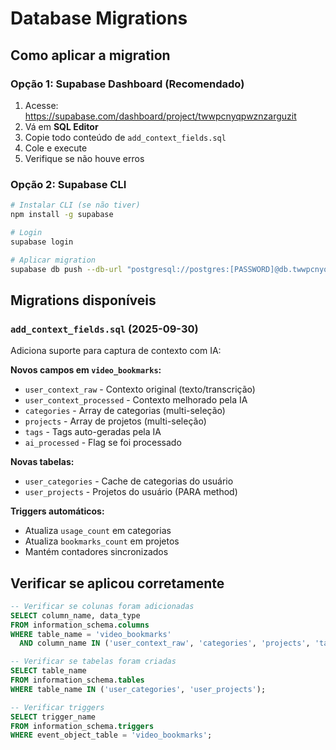 # Database Migrations

## Como aplicar a migration

### Opção 1: Supabase Dashboard (Recomendado)

1. Acesse: https://supabase.com/dashboard/project/twwpcnyqpwznzarguzit
2. Vá em **SQL Editor**
3. Copie todo conteúdo de `add_context_fields.sql`
4. Cole e execute
5. Verifique se não houve erros

### Opção 2: Supabase CLI

```bash
# Instalar CLI (se não tiver)
npm install -g supabase

# Login
supabase login

# Aplicar migration
supabase db push --db-url "postgresql://postgres:[PASSWORD]@db.twwpcnyqpwznzarguzit.supabase.co:5432/postgres"
```

## Migrations disponíveis

### `add_context_fields.sql` (2025-09-30)
Adiciona suporte para captura de contexto com IA:

**Novos campos em `video_bookmarks`:**
- `user_context_raw` - Contexto original (texto/transcrição)
- `user_context_processed` - Contexto melhorado pela IA
- `categories` - Array de categorias (multi-seleção)
- `projects` - Array de projetos (multi-seleção)
- `tags` - Tags auto-geradas pela IA
- `ai_processed` - Flag se foi processado

**Novas tabelas:**
- `user_categories` - Cache de categorias do usuário
- `user_projects` - Projetos do usuário (PARA method)

**Triggers automáticos:**
- Atualiza `usage_count` em categorias
- Atualiza `bookmarks_count` em projetos
- Mantém contadores sincronizados

## Verificar se aplicou corretamente

```sql
-- Verificar se colunas foram adicionadas
SELECT column_name, data_type
FROM information_schema.columns
WHERE table_name = 'video_bookmarks'
  AND column_name IN ('user_context_raw', 'categories', 'projects', 'tags');

-- Verificar se tabelas foram criadas
SELECT table_name
FROM information_schema.tables
WHERE table_name IN ('user_categories', 'user_projects');

-- Verificar triggers
SELECT trigger_name
FROM information_schema.triggers
WHERE event_object_table = 'video_bookmarks';
```